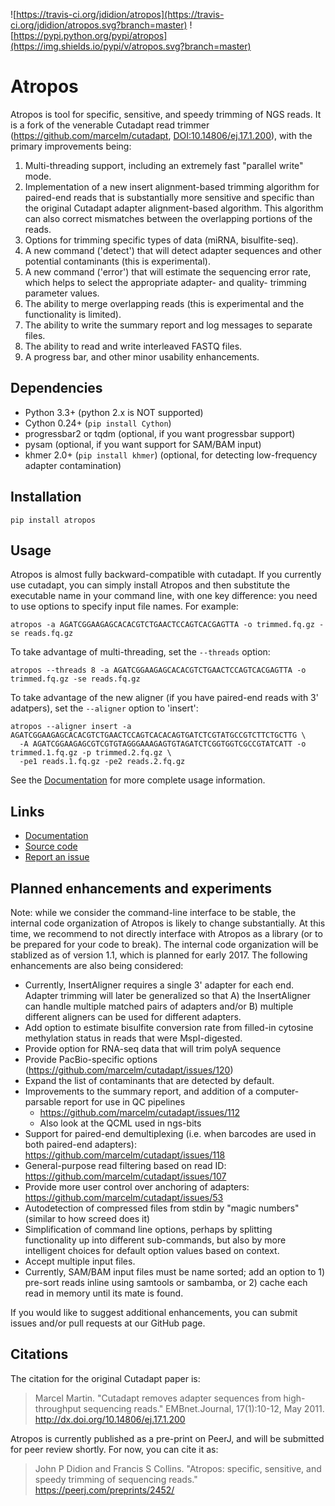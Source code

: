 ![https://travis-ci.org/jdidion/atropos](https://travis-ci.org/jdidion/atropos.svg?branch=master)
![https://pypi.python.org/pypi/atropos](https://img.shields.io/pypi/v/atropos.svg?branch=master)

# Atropos

Atropos is tool for specific, sensitive, and speedy trimming of NGS reads. It is a fork of the venerable Cutadapt read trimmer (https://github.com/marcelm/cutadapt, [DOI:10.14806/ej.17.1.200](http://dx.doi.org/10.14806/ej.17.1.200)), with the primary improvements being:

1. Multi-threading support, including an extremely fast "parallel write" mode.
2. Implementation of a new insert alignment-based trimming algorithm for paired-end reads that is substantially more sensitive and specific than the original Cutadapt adapter alignment-based algorithm. This algorithm can also correct mismatches between the overlapping portions of the reads.
3. Options for trimming specific types of data (miRNA, bisulfite-seq).
4. A new command ('detect') that will detect adapter sequences and other potential contaminants (this is experimental).
5. A new command ('error') that will estimate the sequencing error rate, which helps to select the appropriate adapter- and quality- trimming parameter values.
5. The ability to merge overlapping reads (this is experimental and the functionality is limited).
6. The ability to write the summary report and log messages to separate files.
7. The ability to read and write interleaved FASTQ files.
8. A progress bar, and other minor usability enhancements.

## Dependencies

* Python 3.3+ (python 2.x is NOT supported)
* Cython 0.24+ (`pip install Cython`)
* progressbar2 or tqdm (optional, if you want progressbar support)
* pysam (optional, if you want support for SAM/BAM input)
* khmer 2.0+ (`pip install khmer`) (optional, for detecting low-frequency adapter contamination)

## Installation

`pip install atropos`

## Usage

Atropos is almost fully backward-compatible with cutadapt. If you currently use cutadapt, you can simply install Atropos and then substitute the executable name in your command line, with one key difference: you need to use options to specify input file names. For example:

```{python}
atropos -a AGATCGGAAGAGCACACGTCTGAACTCCAGTCACGAGTTA -o trimmed.fq.gz -se reads.fq.gz
```

To take advantage of multi-threading, set the `--threads` option:

```{python}
atropos --threads 8 -a AGATCGGAAGAGCACACGTCTGAACTCCAGTCACGAGTTA -o trimmed.fq.gz -se reads.fq.gz
```

To take advantage of the new aligner (if you have paired-end reads with 3' adatpers), set the `--aligner` option to 'insert':

```{python}
atropos --aligner insert -a AGATCGGAAGAGCACACGTCTGAACTCCAGTCACACAGTGATCTCGTATGCCGTCTTCTGCTTG \
  -A AGATCGGAAGAGCGTCGTGTAGGGAAAGAGTGTAGATCTCGGTGGTCGCCGTATCATT -o trimmed.1.fq.gz -p trimmed.2.fq.gz \
  -pe1 reads.1.fq.gz -pe2 reads.2.fq.gz
```

See the [Documentation](https://atropos.readthedocs.org/) for more complete usage information.

## Links

* [Documentation](https://atropos.readthedocs.org/)
* [Source code](https://github.com/jdidion/atropos/)
* [Report an issue](https://github.com/jdidion/atropos/issues)

## Planned enhancements and experiments

Note: while we consider the command-line interface to be stable, the internal code organization of Atropos is likely to change substantially. At this time, we recommend to not directly interface with Atropos as a library (or to be prepared for your code to break). The internal code organization will be stablized as of version 1.1, which is planned for early
2017. The following enhancements are also being considered:

* Currently, InsertAligner requires a single 3' adapter for each end. Adapter trimming will later be generalized so that A) the InsertAligner can handle multiple matched pairs of adapters and/or B) multiple different aligners can be used for different adapters.
* Add option to estimate bisulfite conversion rate from filled-in cytosine methylation status in reads that were MspI-digested.
* Provide option for RNA-seq data that will trim polyA sequence
* Provide PacBio-specific options (https://github.com/marcelm/cutadapt/issues/120)
* Expand the list of contaminants that are detected by default.
* Improvements to the summary report, and addition of a computer-parsable report for use in QC pipelines
  * https://github.com/marcelm/cutadapt/issues/112
  * Also look at the QCML used in ngs-bits
* Support for paired-end demultiplexing (i.e. when barcodes are used in both paired-end adapters): https://github.com/marcelm/cutadapt/issues/118
* General-purpose read filtering based on read ID: https://github.com/marcelm/cutadapt/issues/107
* Provide more user control over anchoring of adapters: https://github.com/marcelm/cutadapt/issues/53
* Autodetection of compressed files from stdin by "magic numbers" (similar to how screed does it)
* Simplification of command line options, perhaps by splitting functionality up into different sub-commands, but also by more intelligent choices for default option values based on context.
* Accept multiple input files.
* Currently, SAM/BAM input files must be name sorted; add an option to 1) pre-sort reads inline using samtools or sambamba, or 2) cache each read in memory until its mate is found.

If you would like to suggest additional enhancements, you can submit issues and/or pull requests at our GitHub page.

## Citations

The citation for the original Cutadapt paper is:
 
> Marcel Martin. "Cutadapt removes adapter sequences from high-throughput sequencing reads." EMBnet.Journal, 17(1):10-12, May 2011. http://dx.doi.org/10.14806/ej.17.1.200

Atropos is currently published as a pre-print on PeerJ, and will be submitted for peer review shortly. For now, you can cite it as:

> John P Didion and Francis S Collins. "Atropos: specific, sensitive, and speedy trimming of sequencing reads." https://peerj.com/preprints/2452/
